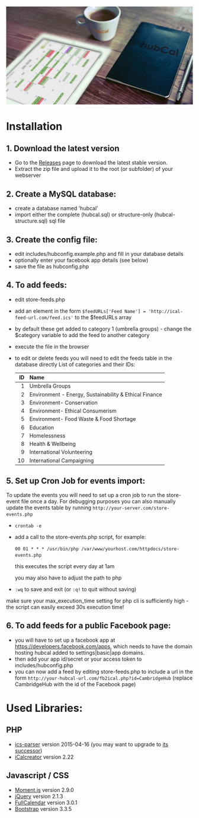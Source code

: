 ![hubCal](https://github.com/axwax/hubcal/raw/master/images/hubcal1200.jpg "hubCal")

# Installation
## 1. Download the latest version
* Go to the [Releases](https://github.com/axwax/hubcal/releases) page to download the latest stable version.
* Extract the zip file and upload it to the root (or subfolder) of your webserver

## 2. Create a MySQL database:
* create a database named 'hubcal'
* import either the complete (hubcal.sql) or structure-only (hubcal-structure.sql) sql file

## 3. Create the config file:
* edit includes/hubconfig.example.php and fill in your database details
* optionally enter your facebook app details (see below)
* save the file as hubconfig.php

## 4. To add feeds:
* edit store-feeds.php
* add an element in the form `$feedURLs['Feed Name'] = 'http://ical-feed-url.com/feed.ics'` to the $feedURLs array
* by default these get added to category 1 (umbrella groups) - change the $category variable to add the feed to another category
* execute the file in the browser
* to edit or delete feeds you will need to edit the feeds table in the database directly
List of categories and their IDs:

    | ID | Name |
    | ---: | --- |
    | 1 | Umbrella Groups |
    | 2 | Environment - Energy, Sustainability & Ethical Finance |
    | 3 | Environment- Conservation |
    | 4 | Environment- Ethical Consumerism |
    | 5 | Environment- Food Waste & Food Shortage |
    | 6 | Education |
    | 7 | Homelessness |
    | 8 | Health & Wellbeing |
    | 9 | International Volunteering |
    | 10 | International Campaigning |

## 5. Set up Cron Job for events import:
To update the events you will need to set up a cron job to run the store-event file once a day. For debugging purposes you can also manually update the events table by running `http://your-server.com/store-events.php`
* `crontab -e`
* add a call to the store-events.php script, for example:

    `00 01 * * * /usr/bin/php /var/www/yourhost.com/httpdocs/store-events.php`
    
    this executes the script every day at 1am
    
    you may also have to adjust the path to php
    
* `:wq` to save and exit (or `:q!` to quit without saving)

make sure your max_execution_time setting for php cli is sufficiently high - the script can easily exceed 30s execution time!

## 6. To add feeds for a public Facebook page:
* you will have to set up a facebook app at https://developers.facebook.com/apps, which needs to have the domain hosting hubcal added to settings|basic|app domains.
* then add your app id/secret or your access token to includes/hubconfig.php
* you can now add a feed by editing store-feeds.php to include a url in the form
    `http://your-hubcal-url.com/fb2ical.php?id=CambridgeHub`
    (replace CambridgeHub with the id of the Facebook page)

# Used Libraries:
## PHP
* [ics-parser](https://github.com/MartinThoma/ics-parser/) version 2015-04-16 (you may want to upgrade to [its successor](https://github.com/u01jmg3/ics-parser))
* [iCalcreator](http://kigkonsult.se/iCalcreator/) version 2.22

## Javascript / CSS
* [Moment.js](http://momentjs.com/) version 2.9.0
* [jQuery](https://jquery.com/) version 2.1.3
* [FullCalendar](http://fullcalendar.io) version 3.0.1
* [Bootstrap](http://getbootstrap.com/) version 3.3.5
